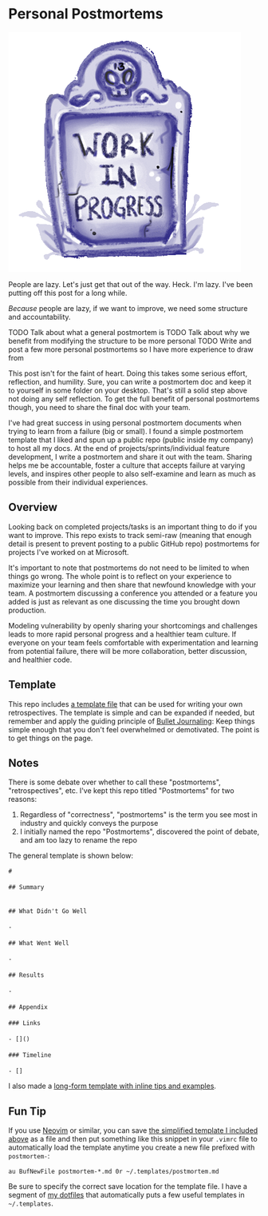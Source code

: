 # Personal Postmortems

[![Work In Progress Tombstone GIF](header.gif)](https://giphy.com/stickers/wip-work-in-progress-eani13-hS9x8qV9bCrBBHx2rq)

People are lazy. Let's just get that out of the way. Heck. I'm lazy. I've been putting off this post for a long while.

*Because* people are lazy, if we want to improve, we need some structure and accountability.

TODO Talk about what a general postmortem is
TODO Talk about why we benefit from modifying the structure to be more personal
TODO Write and post a few more personal postmortems so I have more experience to draw from

This post isn't for the faint of heart. Doing this takes some serious effort, reflection, and humility. Sure, you can write a postmortem doc and keep it to yourself in some folder on your desktop. That's still a solid step above not doing any self reflection. To get the full benefit of personal postmortems though, you need to share the final doc with your team.

I've had great success in using personal postmortem documents when trying to learn from a failure (big or small). I found a simple postmortem template that I liked and spun up a public repo (public inside my company) to host all my docs. At the end of projects/sprints/individual feature development, I write a postmortem and share it out with the team. Sharing helps me be accountable, foster a culture that accepts failure at varying levels, and inspires other people to also self-examine and learn as much as possible from their individual experiences.

## Overview

Looking back on completed projects/tasks is an important thing to do if you want to improve. This repo exists to track semi-raw (meaning that enough detail is present to prevent posting to a public GitHub repo) postmortems for projects I've worked on at Microsoft.

It's important to note that postmortems do not need to be limited to when things go wrong. The whole point is to reflect on your experience to maximize your learning and then share that newfound knowledge with your team. A postmortem discussing a conference you attended or a feature you added is just as relevant as one discussing the time you brought down production.

Modeling vulnerability by openly sharing your shortcomings and challenges leads to more rapid personal progress and a healthier team culture. If everyone on your team feels comfortable with experimentation and learning from potential failure, there will be more collaboration, better discussion, and healthier code.

## Template

This repo includes [a template file](template.md) that can be used for writing your own retrospectives. The template is simple and can be expanded if needed, but remember and apply the guiding principle of [Bullet Journaling](https://bulletjournal.com/): Keep things simple enough that you don't feel overwhelmed or demotivated. The point is to get things on the page.

## Notes

There is some debate over whether to call these "postmortems", "retrospectives", etc. I've kept this repo titled "Postmortems" for two reasons:
1. Regardless of "correctness", "postmortems" is the term you see most in industry and quickly conveys the purpose
1. I initially named the repo "Postmortems", discovered the point of debate, and am too lazy to rename the repo

The general template is shown below:

```
#

## Summary


## What Didn't Go Well

-

## What Went Well

-

## Results

-

## Appendix

### Links

- []()

### Timeline

- []
```

I also made a [long-form template with inline tips and examples](template.md).

## Fun Tip

If you use [Neovim](https://github.com/neovim/neovim) or similar, you can save [the simplified template I included above](https://github.com/jessemillar/dotfiles/blob/master/neovim/.templates/postmortem.md) as a file and then put something like this snippet in your `.vimrc` file to automatically load the template anytime you create a new file prefixed with `postmortem-`:

```
au BufNewFile postmortem-*.md 0r ~/.templates/postmortem.md
```

Be sure to specify the correct save location for the template file. I have a segment of [my dotfiles](https://github.com/jessemillar/dotfiles) that automatically puts a few useful templates in `~/.templates`.
